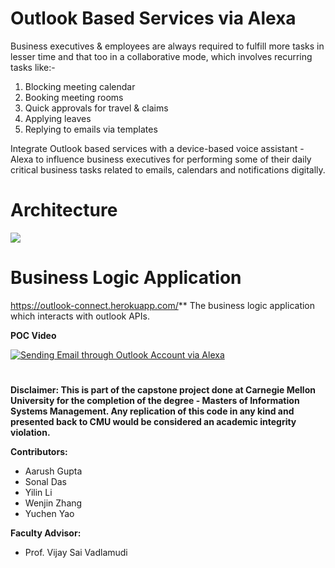 # Outlook Based Services via Alexa
Business executives & employees are always required to fulfill more tasks in lesser time and that too in a collaborative mode, which involves recurring tasks like:-
1. Blocking meeting calendar
2. Booking meeting rooms
3. Quick approvals for travel & claims
4. Applying leaves
5. Replying to emails via templates

Integrate Outlook based services with a device-based voice assistant - Alexa to influence business executives for performing some of their daily critical business tasks related to emails, calendars and notifications digitally.

# Architecture
![](https://i.ibb.co/B4d9zhm/image.png)

# Business Logic Application
https://outlook-connect.herokuapp.com/**
The business logic application which interacts with outlook APIs. 

**POC Video**

[![Sending Email through Outlook Account via Alexa](https://i.ibb.co/Lr4Sff4/Image.jpg)](https://streamable.com/tc47u "Sending Email through Outlook Account via Alexa")

#
**Disclaimer: This is part of the capstone project done at Carnegie Mellon University for the completion of the degree - Masters of Information Systems Management. Any replication of this code in any kind and presented back to CMU would be considered an academic integrity violation.**

**Contributors:**
- Aarush Gupta
- Sonal Das
- Yilin Li
- Wenjin Zhang
- Yuchen Yao

**Faculty Advisor:**
- Prof. Vijay Sai Vadlamudi
#

